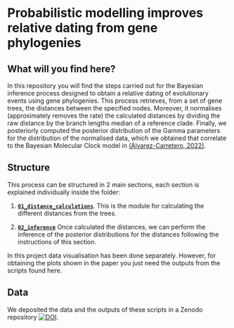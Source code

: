 # Probabilistic modelling improves relative dating from gene phylogenies

## What will you find here?
In this repository you will find the steps carried out for the Bayesian inference process designed to obtain a relative dating of evolutionary events using gene phylogenies. This process retrieves, from a set of gene trees, the distances between the specified nodes. Moreover, it normalises (approximately removes the rate) the calculated distances by dividing the raw distance by the branch lengths median of a reference clade. Finally, we posteriorly computed the posterior distribution of the Gamma parameters for the distribution of the normalised data, which we obtained that correlate to the Bayesian Molecular Clock model in [(Álvarez-Carretero, 2022)](https://doi.org/10.1038/s41586-021-04341-1).

## Structure
This process can be structured in 2 main sections, each section is explained individually inside the folder:

1. [**`01_distance_calculations`**](01_distance_calculations).
This is the module for calculating the different distances from the trees.

2. [**`02_inference`**](02_inference)
Once calculated the distances, we can perform the inference of the posterior distributions for the distances following the instructions of this section.

In this project data visualisation has been done separately. However, for obtaining the plots shown in the paper you just need the outputs from the scripts found here.

## Data
We deposited the data and the outputs of these scripts in a Zenodo repository [![DOI](https://zenodo.org/badge/DOI/10.5281/zenodo.16044845.svg)](https://doi.org/10.5281/zenodo.16044845).
